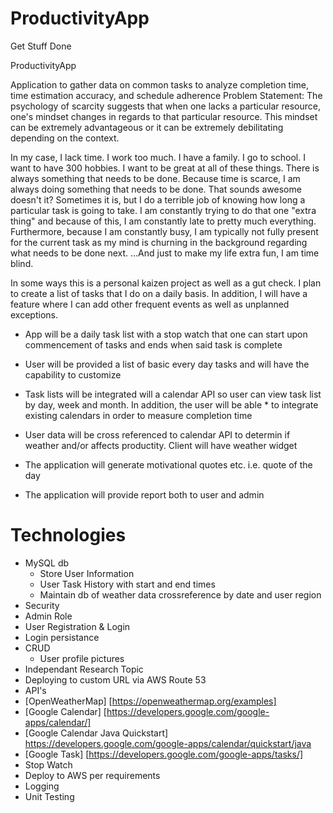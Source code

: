 # ProductivityApp
Get Stuff Done

ProductivityApp

Application to gather data on common tasks to analyze completion time, time estimation accuracy, and schedule adherence Problem Statement: The psychology of scarcity suggests that when one lacks a particular resource, one's mindset changes in regards to that particular resource. This mindset can be extremely advantageous or it can be extremely debilitating depending on the context.

In my case, I lack time. I work too much. I have a family. I go to school. I want to have 300 hobbies. I want to be great at all of these things. There is always something that needs to be done. Because time is scarce, I am always doing something that needs to be done. That sounds awesome doesn't it? Sometimes it is, but I do a terrible job of knowing how long a particular task is going to take. I am constantly trying to do that one "extra thing" and because of this, I am constantly late to pretty much everything. Furthermore, because I am constantly busy, I am typically not fully present for the current task as my mind is churning in the background regarding what needs to be done next. ...And just to make my life extra fun, I am time blind.

In some ways this is a personal kaizen project as well as a gut check. I plan to create a list of tasks that I do on a daily basis. In addition, I will have a feature where I can add other frequent events as well as unplanned exceptions.

* App will be a daily task list with a stop watch that one can start upon commencement of tasks and ends when said task is complete

* User will be provided a list of basic every day tasks and will have the capability to customize

* Task lists will be integrated will a calendar API so user can view task list by day, week and month. In addition, the user will be able * to integrate existing calendars in order to measure completion time

* User data will be cross referenced to calendar API to determin if weather and/or affects productity. Client will have weather widget

* The application will generate motivational quotes etc. i.e. quote of the day

* The application will provide report both to user and admin



# Technologies
* MySQL db
  * Store User Information
  * User Task History with start and end times
  * Maintain db of weather data crossreference by date and user region
* Security
 * Admin Role
 * User Registration & Login
 * Login persistance
* CRUD
  * User profile pictures
* Independant Research Topic
 * Deploying to custom URL via AWS Route 53
* API's
 * [OpenWeatherMap] [https://openweathermap.org/examples]
 * [Google Calendar] [https://developers.google.com/google-apps/calendar/]
 * [Google Calendar Java Quickstart] https://developers.google.com/google-apps/calendar/quickstart/java
 * [Google Task] [https://developers.google.com/google-apps/tasks/]
 * Stop Watch
* Deploy to AWS per requirements
* Logging
* Unit Testing

